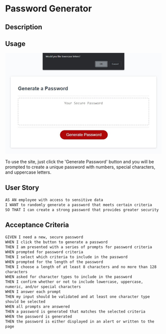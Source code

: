 # Password Generator

## Description 



## Usage

![There is a box with a dashed border in the center of the screen. Above it reads 'Generate A Password' in bold and below it has a red button with the words 'Generate Password' on it.](./images/passwordgenerator-screenshot.png)

To use the site, just click the 'Generate Password' button and you will be prompted to create a unique password with numbers, special characters, and uppercase letters. 

## User Story

```
AS AN employee with access to sensitive data
I WANT to randomly generate a password that meets certain criteria
SO THAT I can create a strong password that provides greater security

```

## Acceptance Criteria

```
GIVEN I need a new, secure password
WHEN I click the button to generate a password
THEN I am presented with a series of prompts for password criteria
WHEN prompted for password criteria
THEN I select which criteria to include in the password
WHEN prompted for the length of the password
THEN I choose a length of at least 8 characters and no more than 128 characters
WHEN asked for character types to include in the password
THEN I confirm whether or not to include lowercase, uppercase, numeric, and/or special characters
WHEN I answer each prompt
THEN my input should be validated and at least one character type should be selected
WHEN all prompts are answered
THEN a password is generated that matches the selected criteria
WHEN the password is generated
THEN the password is either displayed in an alert or written to the page

```
